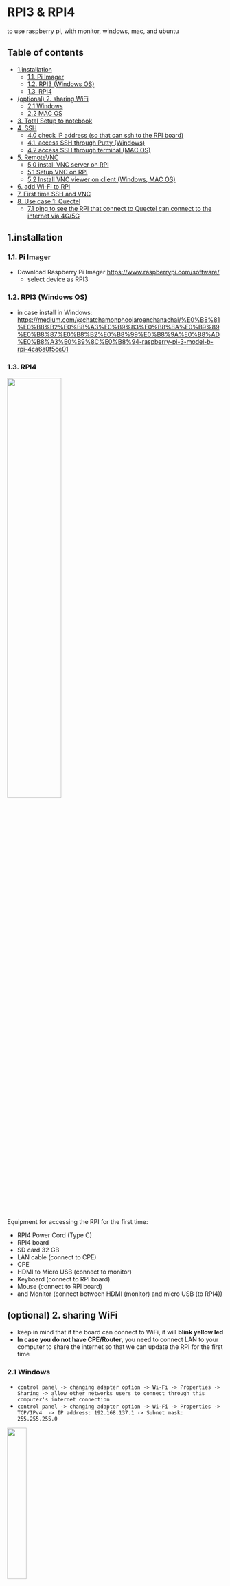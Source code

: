 # RPI3 & RPI4
to use raspberry pi, with monitor, windows, mac, and ubuntu

## Table of contents

<!-- toc -->

- [1.installation](#1installation)
  * [1.1. Pi Imager](#11-pi-imager)
  * [1.2. RPI3 (Windows OS)](#12-rpi3-windows-os)
  * [1.3. RPI4](#13-rpi4)
- [(optional) 2. sharing WiFi](#optional-2-sharing-wifi)
  * [2.1 Windows](#21-windows)
  * [2.2 MAC OS](#22-mac-os)
- [3. Total Setup to notebook](#3-total-setup-to-notebook)
- [4. SSH](#4-ssh)
  * [4.0 check IP address (so that can ssh to the RPI board)](#40-check-ip-address-so-that-can-ssh-to-the-rpi-board)
  * [4.1. access SSH through Putty (Windows)](#41-access-ssh-through-putty-windows)
  * [4.2 access SSH through terminal (MAC OS)](#42-access-ssh-through-terminal-mac-os)
- [5. RemoteVNC](#5-remotevnc)
  * [5.0 install VNC server on RPI](#50-install-vnc-server-on-rpi)
  * [5.1 Setup VNC on RPI](#51-setup-vnc-on-rpi)
  * [5.2 Install VNC viewer on client (Windows, MAC OS)](#52-install-vnc-viewer-on-client-windows-mac-os)
- [6. add Wi-Fi to RPI](#6-add-wi-fi-to-rpi)
- [7. First time SSH and VNC](#7-first-time-ssh-and-vnc)
- [8. Use case 1: Quectel](#8-use-case-1-quectel)
  * [7.1 ping to see the RPI that connect to Quectel can connect to the internet via 4G/5G](#71-ping-to-see-the-rpi-that-connect-to-quectel-can-connect-to-the-internet-via-4g5g)

<!-- tocstop -->

## 1.installation
### 1.1. Pi Imager
- Download Raspberry Pi Imager https://www.raspberrypi.com/software/
    - select device as RPI3
### 1.2. RPI3 (Windows OS)
- in case install in Windows: https://medium.com/@chatchamonphoojaroenchanachai/%E0%B8%81%E0%B8%B2%E0%B8%A3%E0%B9%83%E0%B8%8A%E0%B9%89%E0%B8%87%E0%B8%B2%E0%B8%99%E0%B8%9A%E0%B8%AD%E0%B8%A3%E0%B9%8C%E0%B8%94-raspberry-pi-3-model-b-rpi-4ca6a0f5ce01
### 1.3. RPI4
<img src="https://github.com/pchat-imm/rpi3/assets/40858099/0552b5d9-acb5-483f-b4fb-3524ccfc9702" width="50%" height="50%"/> <br/> 
Equipment for accessing the RPI for the first time: 

- RPI4 Power Cord (Type C)
- RPI4 board
- SD card 32 GB
- LAN cable (connect to CPE)
- CPE
- HDMI to Micro USB (connect to monitor)
- Keyboard (connect to RPI board)
- Mouse (connect to RPI board)
- and Monitor (connect between HDMI (monitor) and micro USB (to RPI4))

## (optional) 2. sharing WiFi
- keep in mind that if the board can connect to WiFi, it will **blink yellow led**
- **In case you do not have CPE/Router**, you need to connect LAN to your computer to share the internet so that we can update the RPI for the first time

### 2.1 Windows
- `control panel -> changing adapter option -> Wi-Fi -> Properties -> Sharing -> allow other networks users to connect through this computer's internet connection`
- `control panel -> changing adapter option -> Wi-Fi -> Properties -> TCP/IPv4 
    -> IP address: 192.168.137.1
    -> Subnet mask: 255.255.255.0`
<img src="https://github.com/pchat-imm/rpi3/assets/40858099/3d8f4c9a-287f-4431-8a7a-48449f931aa8" width="30%" height="30%"/>

### 2.2 MAC OS
- `setting -> WiFi -> TCP/IP: Using DHCP`
and if the connection turns out correct it will show like this
<img src="https://github.com/pchat-imm/rpi3/assets/40858099/cecee855-0056-4700-8d85-b2421ddcdfa0" width="40%" height="40%"/>
<img src="https://github.com/pchat-imm/rpi3/assets/40858099/c02f471f-ba30-4e7e-886e-e369172196ba" width="40%" height="40%"/>
 

## 3. Total Setup to notebook 
input: SD card, LAN to router, power adapter to computer \
<img src="https://github.com/pchat-imm/rpi3/assets/40858099/797e4f5e-98aa-4c91-8722-651dbcf5f473" width="50%" height="50%"/>

- Input: SD card, LAN to router, power adapter to computer
- This is not for first time using the RPI!!! 


## 4. SSH
### 4.0 check IP address (so that can ssh to the RPI board)
- in case your rpi is headless (no monitor), you can connect the rpi to the computer and try to find its ip address. \
```
>> arp -a
? (192.168.1.1) at 14:13:46:ae:3d:38 on en0 ifscope [ethernet]
? (192.168.1.33) at 8:54:bb:e5:18:b9 on en0 ifscope [ethernet]
? (192.168.1.36) at b8:27:eb:2a:da:e9 on en0 ifscope [ethernet]
mdns.mcast.net (224.0.0.251) at 1:0:5e:0:0:fb on en0 ifscope permanent [ethernet]
? (239.255.255.250) at 1:0:5e:7f:ff:fa on en0 ifscope permanent [ethernet]
```
and you may ping every address that is showing \
or tested in ping raspberrypi.local and see the address \
```
>> ping raspberrypi.local
PING raspberrypi.local (192.168.1.36): 56 data bytes
64 bytes from 192.168.1.36: icmp_seq=0 ttl=64 time=131.686 ms
64 bytes from 192.168.1.36: icmp_seq=1 ttl=64 time=10.251 ms
64 bytes from 192.168.1.36: icmp_seq=2 ttl=64 time=10.259 ms
64 bytes from 192.168.1.36: icmp_seq=3 ttl=64 time=10.597 ms
```
therefore, the raspberry pi connect to `192.168.1.36` \
when you have address, you can ssh to the rpi

### 4.1. access SSH through Putty (Windows)
<img src="https://github.com/pchat-imm/rpi3/assets/40858099/3d7644c3-a201-4d07-a4e8-b274008c912f" width="35%" height="35%"/>
- IP address: 192.168.1.36, Port: 22, SSH

### 4.2 access SSH through terminal (MAC OS)
my username is `chatchamon`, and password `12345678`
```
>> ssh chatchamon@192.168.1.36
chatchamon@192.168.1.36's password: 
Linux raspberrypi 6.1.21-v7+ #1642 SMP Mon Apr  3 17:20:52 BST 2023 armv7l

The programs included with the Debian GNU/Linux system are free software;
the exact distribution terms for each program are described in the
individual files in /usr/share/doc/*/copyright.

Debian GNU/Linux comes with ABSOLUTELY NO WARRANTY, to the extent
permitted by applicable law.
Last login: Thu Apr  4 08:01:31 2024
chatchamon@raspberrypi:~ $
```

## 5. RemoteVNC 
### 5.0 install VNC server on RPI
```
>> Sudo apt update
>> Sudo apt install realvnc-vnc-server
```
### 5.1 Setup VNC on RPI
in ssh (putty - Windows OS, terminal - MAC OS)
```
>> sudo raspi-config
```
<img src="https://github.com/pchat-imm/rpi3/assets/40858099/169b56dc-170d-4b66-b380-b6bc7574129c" width="40%" height="40%"/>

- `Interface options -> VNC -> enable`
- `Display options -> VNC Resolition -> (max) 1920x1080`
- may need to reboot the RPI through the SSH screen `sudo reboot`

### 5.2 Install VNC viewer on client (Windows, MAC OS)
- download: https://www.realvnc.com/en/connect/download/viewer/
- enter IP address of RPI 
<img src="https://github.com/pchat-imm/rpi3/assets/40858099/1860931d-45c8-4d74-8c62-1b61a7504a9b" width="45%" height="45%"/> 

- when enter the screen, enter username and password. `username: chatchamon, password = 12345678'
- The incomplete network won't show the top tap (including Wi-Fi, Bluetooth, and Battery display) 
<img src="https://github.com/pchat-imm/rpi3/assets/40858099/395a5cf1-d1ae-46ef-aa22-e15bbe3e1898" width="45%" height="45%"/>

- the correct RPI interface will include the top tab
    - can see IP address by hovering above the Wi-Fi icon, or see on VNC program
    - see VNC setup 
<img src="https://github.com/pchat-imm/rpi3/assets/40858099/e98cee5a-3cc5-48c9-95f1-d955f7317832" width="45%" height="45%"/>


## 6. add Wi-Fi to RPI
- change wpa_supplicant.conf file
```
chatchamon@raspberrypi:~ $ sudo cat /etc/wpa_supplicant/wpa_supplicant.conf 
```
- inside the wpa_supplicant.conf file
```
ctrl_interface=DIR=/var/run/wpa_supplicant GROUP=netdev
update_config=1
country=TH

network={
 ssid="<WiFi name>"
 psk="<WiFi password>"
 key_mgmt=WPA-PSK

 ssid=”<ssid name>”
 proto=RSN
 key_mgmt=WPA-EAP
 auth_alg=LEAP
 pairwise=CCMP
 group=CCMP
 eap=PEAP
 identity=”<EMPLOYER-ID> -> “your username”
 password=”PASSPHRASE” -> “your password”
 phase2=”auth=MSCHAPV2"
}
```
- (optional) Make the file only readable by root to protect sensitive information.
```
chmod 0600 /etc/wpa_supplicant/wpa_supplicant.conf
```
- Apply new config to the WLAN interface. — or else reboot the system
```
wpa_cli -i wlan0 reconfigure
```

## 7. First time collect RPI IP for SSH and VNC
<img src="https://github.com/pchat-imm/rpi3/assets/40858099/19a324ce-2c98-4bff-bfb1-3855d1286cc0" width="50%" height="50%"/> <br/> 
need to have notebook and RPI in the same network, therefore both the laptop and rpi must connect to the same WiFi/LAN
- have CPE with SIM TRUE
- connect RPI and Notebook with WiFi from (the CPE w/SIM TRUE)
- collect IP address of the RPI which shown on the screen (the CPE w/SIM TRUE)
- Notebook VNC to RPI \
then change from commercial sim to other WiFi \
- connect RPI to WiFi
- see new RPI IP address on notebook's VNC
- change notebook to WiFi
- Notebook VNC to new RPI address



## 8. Use case 1: Quectel
![rpi-rpi_quectel](https://github.com/pchat-imm/rpi3/assets/40858099/99c22b8f-624c-4fc1-b2d1-575dd8af914f)
- make RPI connect to internet via 4G/5G using Quectel board. The end result is to be able to ping with 4G/5G using `AT command`, or `wwan0 interface`, or `VNC to the RPI` 
- see Quectel setup info at the repository: https://github.com/pchat-imm/quectel_rm510q_gl 

- see if the RPI can detect hardware connected
```
>> lsusb
Bus 001 Device 005: ID 2c7c:0800 Quectel Wireless Solutions Co., Ltd. RM510Q-GL
Bus 001 Device 004: ID 0424:7800 Microchip Technology, Inc. (formerly SMSC) 
Bus 001 Device 003: ID 0424:2514 Microchip Technology, Inc. (formerly SMSC) USB 2.0 Hub
Bus 001 Device 002: ID 0424:2514 Microchip Technology, Inc. (formerly SMSC) USB 2.0 Hub
Bus 001 Device 001: ID 1d6b:0002 Linux Foundation 2.0 root hub
```
- see if there have driver of the quectel hardware
```
>> lsusb -t
        |__ Port 1: Dev 3, If 0, Class=Hub, Driver=hub/3p, 480M
            |__ Port 1: Dev 4, If 0, Class=Vendor Specific Class, Driver=lan78xx, 480M
            |__ Port 3: Dev 5, If 0, Class=Vendor Specific Class, Driver=option, 480M
            |__ Port 3: Dev 5, If 1, Class=Vendor Specific Class, Driver=option, 480M
            |__ Port 3: Dev 5, If 2, Class=Vendor Specific Class, Driver=option, 480M
            |__ Port 3: Dev 5, If 3, Class=Vendor Specific Class, Driver=option, 480M
            |__ Port 3: Dev 5, If 4, Class=Vendor Specific Class, Driver=qmi_wwan, 480M
```
- get operating mode
```
>> sudo qmicli -d /dev/cdc-wdm0 --dms-get-operating-mode 
[/dev/cdc-wdm0] Operating mode retrieved:
	Mode: 'online'
	HW restricted: 'no'
```
- configure network interface
```
>> sudo ip link set wwan0 down
>> echo 'Y' | sudo tee /sys/class/net/wwan0/qmi/raw_ip
>> sudo ip link set wwan0 up
```
- check modem
```
>> sudo mmcli -L
    /org/freedesktop/ModemManager1/Modem/2 [Quectel] RM510Q-GL
```
- see modem info (check on `Status` section to see if it is already connect to the internet, and see the `Hardware` to check the interface)
```
>> sudo mmcli -m 2
```
- then enable the modem
```
>> sudo mmcli -m 2 -e
```
- then connect to the internet
```
>> sudo qmicli -p -d /dev/cdc-wdm0 --device-open-net='net-raw-ip|net-no-qos-header' --wds-start-network="apn='internet',username='true',password='true'" --client-no-release-cid
```
- as the sim is commercial, we need to config it through AT command at minicom
```
>> sudo minicom -s
```
- and set the `Serial Ports Setup`, to have `Serial Device: /dev/ttyUSB2`, and `Hardware Flow Control: No`
- then `save as dfl`, before `exit`
- at minicom, use AT command
```
## check current network selection (7 is LTE, 13 is 5G)
AT+COPS
+COPS: 0,0,"TRUE-H TRUE-H",13
+COPS: 0,0,"TRUE-H TRUE-H",7  

## Firmware update
AT+QMBNCFG=”Select”,”Row_commercial”
OK

## set RAT to LTE & 5G NR
AT+QNWPREFCFG="mode_pref",LTE:NR5G 	
```
- then reboot the quectel board
```
at+cfun=1,1
OK
RDY
+CPIN: READY
+QUSIM: 1
+CFUN: 1
+QIND: SMS DONE
+QIND: PB DONE
TATE0
OK
OK
OK
+CRSM: 148,8,""
OK
+CEMODE: 2
OK
+QGPS: (1-4),(1-255),(1-3),(100-65535)
OK
+CPMS: "ME",18,127,"ME",18,127,"ME",18,127
OK
+CTZU: (0,1)
OK
+CCLK: "24/01/18,08:58:19+28"
OK
RM510QGLAAR11A03M4G                                                             
OK                                                                              
RM510QGLAAR11A03M4G_01.001.01.001                                               
OK 
```
- activate PDP context and PDP address
```
AT+CGACT=1,1
+CCLK: "24/01/18,08:39:27+28"                                                     OK

AT+CGPADDR=1                                                                    
+CGPADDR: 1,"10.101.133.178" 
OK  
```
- verify network setting
```
AT+CGDCONT?
```
### 7.1 ping to see the RPI that connect to Quectel can connect to the internet via 4G/5G
1. try ping to see if it can connect to the internet
```
at+qping=1,"8.8.8.8"                                               
OK                                          
+QPING: 0,"8.8.8.8",32,78,255
+QPING: 0,"8.8.8.8",32,30,255
+QPING: 0,"8.8.8.8",32,44,255
+QPING: 0,"8.8.8.8",32,51,255
+QPING: 0,4,4,0,30,78,50
```
2. then exit minicom, and you can try ping again with `wwan0` interface
```
ping -I wwan0 -c 5 8.8.8.8
```
3. You may be able to ping in VNC screen that access the RPI
<img src="https://github.com/pchat-imm/rpi3/assets/40858099/b929e263-4e73-4994-a75c-ce410f8847ba" width="45%" height="45%"/>
